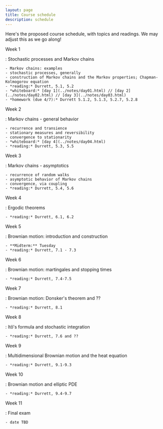```yaml
---
layout: page
title: Course schedule
description: schedule
---
```


Here's the proposed course schedule,
with topics and readings.
We may adjust this as we go along!

Week 1

: Stochastic processes and Markov chains

    - Markov chains: examples
    - stochastic processes, generally
    - construction of Markov chains and the Markov properties; Chapman-Kolmogorov equation
    - *reading:* Durrett, 5.1, 5.2
    - *whiteboard:* [day 1](../notes/day01.html) // [day 2](../notes/day02.html) // [day 3](../notes/day03.html)
    - *homework (due 4/7):* Durrett 5.1.2, 5.1.3, 5.2.7, 5.2.8

Week 2

: Markov chains - general behavior

    - recurrence and transience
    - stationary measures and reversibility
    - convergence to stationarity
    - *whiteboard:* [day 4](../notes/day04.html)
    - *reading:* Durrett, 5.3, 5.5

Week 3

: Markov chains - asymptotics

    - recurrence of random walks
    - asymptotic behavior of Markov chains
    - convergence, via coupling
    - *reading:* Durrett, 5.4, 5.6

Week 4

: Ergodic theorems

    - *reading:* Durrett, 6.1, 6.2

Week 5

: Brownian motion: introduction and construction

    - **Midterm:** Tuesday
    - *reading:* Durrett, 7.1 - 7.3

Week 6

: Brownian motion: martingales and stopping times

    - *reading:* Durrett, 7.4-7.5

Week 7

: Brownian motion: Donsker's theorem and ??

    - *reading:* Durrett, 8.1

Week 8

: Itô's formula and stochastic integration

    - *reading:* Durrett, 7.6 and ??

Week 9

: Multidimensional Brownian motion and the heat equation

    - *reading:* Durrett, 9.1-9.3

Week 10

: Brownian motion and elliptic PDE

    - *reading:* Durrett, 9.4-9.7

Week 11

: Final exam

    - date TBD
